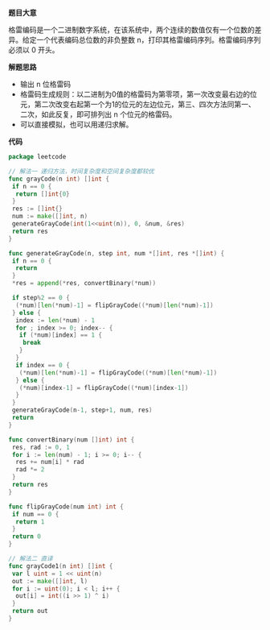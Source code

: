 **题目大意**  

格雷编码是一个二进制数字系统，在该系统中，两个连续的数值仅有一个位数的差异。给定一个代表编码总位数的非负整数 n，打印其格雷编码序列。格雷编码序列必须以 0 开头。

**解题思路**  

- 输出 n 位格雷码
- 格雷码生成规则：以二进制为0值的格雷码为第零项，第一次改变最右边的位元，第二次改变右起第一个为1的位元的左边位元，第三、四次方法同第一、二次，如此反复，即可排列出 n 个位元的格雷码。
- 可以直接模拟，也可以用递归求解。

**代码**  

```go
package leetcode

// 解法一 递归方法，时间复杂度和空间复杂度都较优
func grayCode(n int) []int {
 if n == 0 {
  return []int{0}
 }
 res := []int{}
 num := make([]int, n)
 generateGrayCode(int(1<<uint(n)), 0, &num, &res)
 return res
}

func generateGrayCode(n, step int, num *[]int, res *[]int) {
 if n == 0 {
  return
 }
 *res = append(*res, convertBinary(*num))

 if step%2 == 0 {
  (*num)[len(*num)-1] = flipGrayCode((*num)[len(*num)-1])
 } else {
  index := len(*num) - 1
  for ; index >= 0; index-- {
   if (*num)[index] == 1 {
    break
   }
  }
  if index == 0 {
   (*num)[len(*num)-1] = flipGrayCode((*num)[len(*num)-1])
  } else {
   (*num)[index-1] = flipGrayCode((*num)[index-1])
  }
 }
 generateGrayCode(n-1, step+1, num, res)
 return
}

func convertBinary(num []int) int {
 res, rad := 0, 1
 for i := len(num) - 1; i >= 0; i-- {
  res += num[i] * rad
  rad *= 2
 }
 return res
}

func flipGrayCode(num int) int {
 if num == 0 {
  return 1
 }
 return 0
}

// 解法二 直译
func grayCode1(n int) []int {
 var l uint = 1 << uint(n)
 out := make([]int, l)
 for i := uint(0); i < l; i++ {
  out[i] = int((i >> 1) ^ i)
 }
 return out
}
```